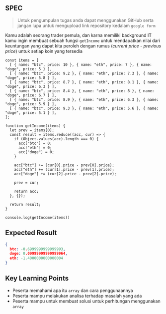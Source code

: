 ## SPEC

> Untuk pengumpulan tugas anda dapat menggunakan GitHub serta jangan lupa untuk mengupload link repository kedalam `google form`

Kamu adalah seorang trader pemula, dan karna memiliki background IT kamu ingin membuat sebuah fungsi `getIncome` untuk mendapatkan nilai dari keuntungan yang dapat kita peroleh dengan rumus (*current price* - *previous price*) untuk setiap koin yang tersedia

```JS
const items = [
  [ { name: "btc", price: 10 }, { name: "eth", price: 7 }, { name: "doge", price: 5 } ],
  [ { name: "btc", price: 9.2 }, { name: "eth", price: 7.3 }, { name: "doge", price: 5.8 } ],
  [ { name: "btc", price: 8.7 }, { name: "eth", price: 8.1 }, { name: "doge", price: 6.3 } ],
  [ { name: "btc", price: 8.4 }, { name: "eth", price: 8 }, { name: "doge", price: 6.7 } ],
  [ { name: "btc", price: 8.9 }, { name: "eth", price: 6.3 }, { name: "doge", price: 5.9 } ],
  [ { name: "btc", price: 9.3 }, { name: "eth", price: 5.6 }, { name: "doge", price: 5.1 } ],
];

function getIncome(items) {
  let prev = items[0];
  const result = items.reduce((acc, cur) => {
    if (Object.values(acc).length === 0) {
      acc["btc"] = 0;
      acc["eth"] = 0;
      acc["doge"] = 0;
    }
    
    acc["btc"] += (cur[0].price - prev[0].price);
    acc["eth"] += (cur[1].price - prev[1].price);
    acc["doge"] += (cur[2].price - prev[2].price);
    
    prev = cur;   
    
    return acc;
  }, {});
  
  return result;
}

console.log(getIncome(items))
```

## Expected Result
```JSON
{
  btc: -0.6999999999999993,
  doge: 0.09999999999999964,
  eth: -1.4000000000000004
}
```

## Key Learning Points
- Peserta memahami apa itu `array` dan cara penggunaannya
- Peserta mampu melakukan analisa terhadap masalah yang ada
- Peserta mampu untuk membuat solusi untuk perhitungan menggunakan `array`